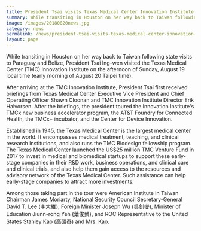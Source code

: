 ```yaml
---
title: President Tsai visits Texas Medical Center Innovation Institute during stopover in Houston
summary: While transiting in Houston on her way back to Taiwan following state visits to Paraguay and Belize, President Tsai Ing-wen visited the Texas Medical Center (TMC) Innovation Institute on the afternoon of Sunday, August 19 local time
image: /images/20180820news.jpg
category: news
permalink: /news/president-tsai-visits-texas-medical-center-innovation-institute-during-stopover-in-houston/
layout: page
---
```


While transiting in Houston on her way back to Taiwan following state visits to Paraguay and Belize, President Tsai Ing-wen visited the Texas Medical Center (TMC) Innovation Institute on the afternoon of Sunday, August 19 local time (early morning of August 20 Taipei time).

After arriving at the TMC Innovation Institute, President Tsai first received briefings from Texas Medical Center Executive Vice President and Chief Operating Officer Shawn Cloonan and TMC Innovation Institute Director Erik Halvorsen. After the briefings, the president toured the Innovation Institute's TMCx new business accelerator program, the AT&T Foundry for Connected Health, the TMCx+ incubator, and the Center for Device Innovation.

Established in 1945, the Texas Medical Center is the largest medical center in the world. It encompasses medical treatment, teaching, and clinical research institutions, and also runs the TMC Biodesign fellowship program. The Texas Medical Center launched the US$25 million TMC Venture Fund in 2017 to invest in medical and biomedical startups to support these early-stage companies in their R&D work, business operations, and clinical care and clinical trials, and also help them gain access to the resources and advisory network of the Texas Medical Center. Such assistance can help early-stage companies to attract more investments.

Among those taking part in the tour were American Institute in Taiwan Chairman James Moriarty, National Security Council Secretary-General David T. Lee (李大維), Foreign Minister Joseph Wu (吳釗燮), Minister of Education Jiunn-rong Yeh (葉俊榮), and ROC Representative to the United States Stanley Kao (高碩泰) and Mrs. Kao.
